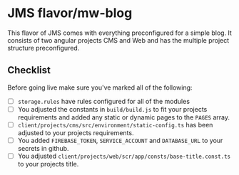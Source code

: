 # JMS flavor/mw-blog

This flavor of JMS comes with everything preconfigured for a simple blog. 
It consists of two angular projects CMS and Web and has the multiple project structure preconfigured.

## Checklist

Before going live make sure you've marked all of the following:

- [ ] `storage.rules` have rules configured for all of the modules
- [ ] You adjusted the constants in `build/build.js` to fit your projects requirements and added any static or dynamic pages to the `PAGES` array.
- [ ] `client/projects/cms/src/environment/static-config.ts` has been adjusted to your projects requirements.
- [ ] You added `FIREBASE_TOKEN`, `SERVICE_ACCOUNT` and `DATABASE_URL` to your secrets in github.
- [ ] You adjusted `client/projects/web/scr/app/consts/base-title.const.ts` to your projects title.
